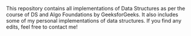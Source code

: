 This repository contains all implementations of Data Structures as per the course of DS and Algo Foundations by GeeksforGeeks. It also includes some of my personal implementations
of data structures. If you find any edits, feel free to contact me!
